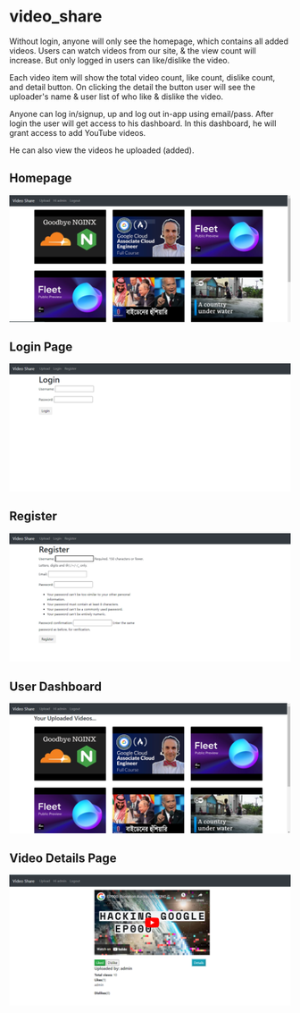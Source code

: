 # video_share
Without login, anyone will only see the homepage, which contains all added videos. Users can watch videos from our site, & the view count will increase. But only logged in users can like/dislike the video.

Each video item will show the total video count, like count, dislike count, and detail button. On clicking the detail the button user will see the uploader's name & user list of who like & dislike the video.

Anyone can log in/signup, up and log out in-app using email/pass. After login the user will get access to his dashboard. In this dashboard, he will grant access to add YouTube videos.

He can also view the videos he uploaded (added).

## Homepage

![Home Page](https://github.com/Mahmudul-Amin-Minar/video_share/blob/main/screenshot/homepage.PNG)

## Login Page

![Login](https://github.com/Mahmudul-Amin-Minar/video_share/blob/main/screenshot/login.PNG)

## Register

![Register](https://github.com/Mahmudul-Amin-Minar/video_share/blob/main/screenshot/register.PNG)

## User Dashboard

![Dashboard](https://github.com/Mahmudul-Amin-Minar/video_share/blob/main/screenshot/dashboard.PNG)

## Video Details Page

![Video Details](https://github.com/Mahmudul-Amin-Minar/video_share/blob/main/screenshot/video_details_page.PNG)
